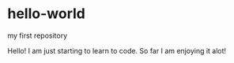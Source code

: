 # hello-world
my first repository

Hello! I am just starting to learn to code. So far I am enjoying it alot!
